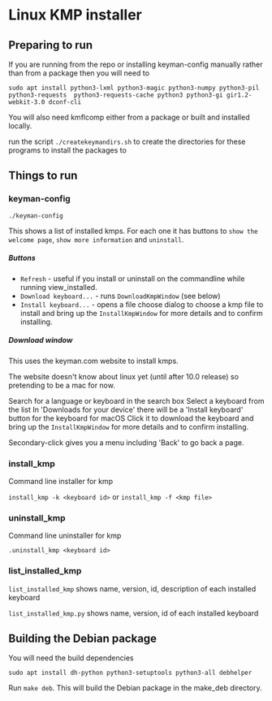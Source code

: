 # Linux KMP installer

## Preparing to run

If you are running from the repo or installing keyman-config manually rather than from a package
then you will need to

`sudo apt install python3-lxml python3-magic python3-numpy python3-pil python3-requests 
python3-requests-cache python3 python3-gi gir1.2-webkit-3.0 dconf-cli`

You will also need kmflcomp either from a package or built and installed locally.

run the script `./createkeymandirs.sh` to create the directories for these programs to
install the packages to

## Things to run

### keyman-config

`./keyman-config`

This shows a list of installed kmps.
For each one it has buttons to `show the welcome page`, `show more information` and `uninstall`.

##### Buttons

* `Refresh` - useful if you install or uninstall on the commandline while running view_installed.
* `Download keyboard...` - runs `DownloadKmpWindow` (see below)
* `Install keyboard...` - opens a file choose dialog to choose a kmp file to install and bring up the `InstallKmpWindow` for more details and to confirm installing.

##### Download window

This uses the keyman.com website to install kmps.

The website doesn't know about linux yet (until after 10.0 release) so
pretending to be a mac for now.

Search for a language or keyboard in the search box
Select a keyboard from the list
In 'Downloads for your device' there will be a 'Install keyboard' button for the keyboard for macOS
Click it to download the keyboard and bring up the `InstallKmpWindow` for more details and to confirm installing.

Secondary-click gives you a menu including 'Back' to go back a page.


### install_kmp

Command line installer for kmp

`install_kmp -k <keyboard id>`
or
`install_kmp -f <kmp file>`

### uninstall_kmp

Command line uninstaller for kmp

`.uninstall_kmp <keyboard id>`

### list_installed_kmp

`list_installed_kmp` shows name, version, id, description of each installed keyboard

`list_installed_kmp.py` shows name, version, id of each installed keyboard

## Building the Debian package

You will need the build dependencies

`sudo apt install dh-python python3-setuptools python3-all debhelper`

Run `make deb`. This will build the Debian package in the make_deb directory.
